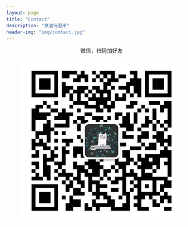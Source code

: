 ```yaml
---
layout: page
title: "Contact"
description: "煮酒待君来"
header-img: "img/contact.jpg"
---
```




<center>



微信，扫码加好友

<p><img src="/img/weixin.jpg" align="center"></p>


</center>

